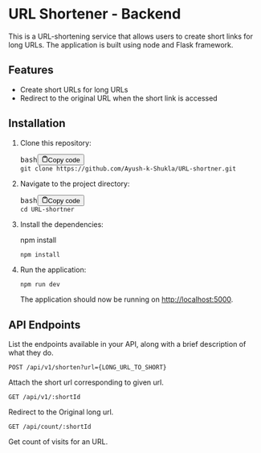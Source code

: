 # URL Shortener - Backend

This is a URL-shortening service that allows users to create short links for long URLs. The application is built using node and Flask framework.

## Features

- Create short URLs for long URLs
- Redirect to the original URL when the short link is accessed

## Installation

1. Clone this repository:

   <pre><div class="bg-black rounded-md mb-4"><div class="flex items-center relative text-gray-200 bg-gray-800 px-4 py-2 text-xs font-sans justify-between rounded-t-md"><span>bash</span><button class="flex ml-auto gap-2"><svg stroke="currentColor" fill="none" stroke-width="2" viewBox="0 0 24 24" stroke-linecap="round" stroke-linejoin="round" class="h-4 w-4" height="1em" width="1em" xmlns="http://www.w3.org/2000/svg"><path d="M16 4h2a2 2 0 0 1 2 2v14a2 2 0 0 1-2 2H6a2 2 0 0 1-2-2V6a2 2 0 0 1 2-2h2"></path><rect x="8" y="2" width="8" height="4" rx="1" ry="1"></rect></svg>Copy code</button></div><div class="p-4 overflow-y-auto"><code class="!whitespace-pre hljs language-bash">git clone https://github.com/Ayush-k-Shukla/URL-shortner.git
   </code></div></div></pre>

2. Navigate to the project directory:

   <pre><div class="bg-black rounded-md mb-4"><div class="flex items-center relative text-gray-200 bg-gray-800 px-4 py-2 text-xs font-sans justify-between rounded-t-md"><span>bash</span><button class="flex ml-auto gap-2"><svg stroke="currentColor" fill="none" stroke-width="2" viewBox="0 0 24 24" stroke-linecap="round" stroke-linejoin="round" class="h-4 w-4" height="1em" width="1em" xmlns="http://www.w3.org/2000/svg"><path d="M16 4h2a2 2 0 0 1 2 2v14a2 2 0 0 1-2 2H6a2 2 0 0 1-2-2V6a2 2 0 0 1 2-2h2"></path><rect x="8" y="2" width="8" height="4" rx="1" ry="1"></rect></svg>Copy code</button></div><div class="p-4 overflow-y-auto"><code class="!whitespace-pre hljs language-bash">cd URL-shortner
   </code></div></div></pre>

3. Install the dependencies:

   npm install

   ```
   npm install
   ```

4. Run the application:

   ```
   npm run dev
   ```

   The application should now be running on [http://localhost:5000](http://localhost:5000/).

## API Endpoints

List the endpoints available in your API, along with a brief description of what they do.

`POST /api/v1/shorten?url={LONG_URL_TO_SHORT}`

Attach the short url corresponding to given url.

`GET /api/v1/:shortId`

Redirect to the Original long url.

`GET /api/count/:shortId`

Get count of visits for an URL.
